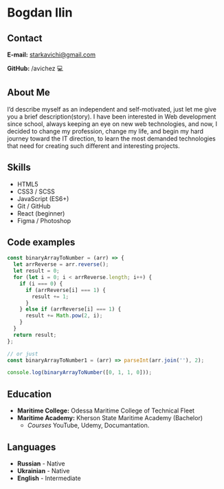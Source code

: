 # Bogdan Ilin

## Contact

**E-mail:** starkavichi@gmail.com

**GitHub:** /avichez :computer:

## About Me

I’d describe myself as an independent and self-motivated, just let me give you a brief description(story). I have been interested in Web
development since school, always keeping an eye on new web technologies, and now, I decided to change my profession, change my life, and begin my hard journey toward the IT
direction, to learn the most demanded technologies that need for creating such different and interesting projects.

## Skills

- HTML5
- CSS3 / SCSS
- JavaScript (ES6+)
- Git / GitHub
- React (beginner)
- Figma / Photoshop

## Code examples

```javascript
const binaryArrayToNumber = (arr) => {
  let arrReverse = arr.reverse();
  let result = 0;
  for (let i = 0; i < arrReverse.length; i++) {
    if (i === 0) {
      if (arrReverse[i] === 1) {
        result += 1;
      }
    } else if (arrReverse[i] === 1) {
      result += Math.pow(2, i);
    }
  }
  return result;
};

// or just
const binaryArrayToNumber1 = (arr) => parseInt(arr.join(''), 2);

console.log(binaryArrayToNumber([0, 1, 1, 0]));
```

## Education

- **Maritime College:** Odessa Maritime College of Technical Fleet
- **Maritime Academy:** Kherson State Maritime Academy (Bachelor)
  - _Courses_ YouTube, Udemy, Documantation.

## Languages

- **Russian** - Native
- **Ukrainian** - Native
- **English** - Intermediate
